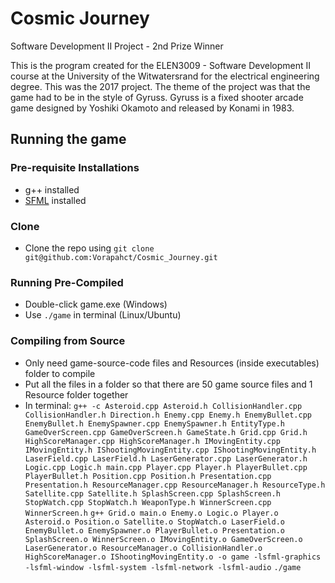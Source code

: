 # Cosmic Journey
Software Development II Project - 2nd Prize Winner

This is the program created for the ELEN3009 - Software Development II course at the University of the Witwatersrand for the electrical engineering degree. This was the 2017 project.
The theme of the project was that the game had to be in the style of Gyruss. Gyruss is a fixed shooter arcade game designed by Yoshiki Okamoto and released by Konami in 1983.

## Running the game

### Pre-requisite Installations
- g++ installed 
- [SFML](https://www.sfml-dev.org/) installed 

### Clone
- Clone the repo using `git clone git@github.com:Vorapahct/Cosmic_Journey.git`

### Running Pre-Compiled
- Double-click game.exe (Windows)
- Use `./game` in terminal (Linux/Ubuntu)

### Compiling from Source
- Only need game-source-code files and Resources (inside executables) folder to compile 
- Put all the files in a folder so that there are 50 game source files and 1 Resource folder together
- In terminal:
`g++ -c Asteroid.cpp Asteroid.h CollisionHandler.cpp CollisionHandler.h Direction.h Enemy.cpp Enemy.h EnemyBullet.cpp EnemyBullet.h EnemySpawner.cpp EnemySpawner.h EntityType.h GameOverScreen.cpp GameOverScreen.h GameState.h Grid.cpp Grid.h HighScoreManager.cpp HighScoreManager.h IMovingEntity.cpp IMovingEntity.h IShootingMovingEntity.cpp IShootingMovingEntity.h LaserField.cpp LaserField.h LaserGenerator.cpp LaserGenerator.h Logic.cpp Logic.h main.cpp Player.cpp Player.h PlayerBullet.cpp PlayerBullet.h Position.cpp Position.h Presentation.cpp Presentation.h ResourceManager.cpp ResourceManager.h ResourceType.h Satellite.cpp Satellite.h SplashScreen.cpp SplashScreen.h StopWatch.cpp StopWatch.h WeaponType.h WinnerScreen.cpp WinnerScreen.h`
`g++ Grid.o main.o Enemy.o Logic.o Player.o Asteroid.o Position.o Satellite.o StopWatch.o LaserField.o EnemyBullet.o EnemySpawner.o PlayerBullet.o Presentation.o SplashScreen.o WinnerScreen.o IMovingEntity.o GameOverScreen.o LaserGenerator.o ResourceManager.o CollisionHandler.o HighScoreManager.o IShootingMovingEntity.o -o game -lsfml-graphics -lsfml-window -lsfml-system -lsfml-network -lsfml-audio`
`./game`




